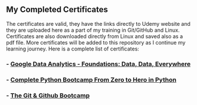 ## My Completed Certificates

The certificates are valid, they have the links directly to Udemy website and they are uploaded here as a part of my training in Git/GitHub and Linux. Certificates are also downloaded directly from Linux and saved also as a pdf file. More certificates will be added to this repository as I continue my learning journey. 
Here is a complete list of certificates:

### - [Google Data Analytics - Foundations: Data, Data, Everywhere](https://coursera.org/share/e337f014e7bebad5a8fa7f9e22fc57d9)

### - [Complete Python Bootcamp From Zero to Hero in Python](http://ude.my/UC-572adedd-3fe4-4906-b603-215fb4969800)

### - [The Git & Github Bootcamp](http://ude.my/UC-a5207a99-8ce8-49f3-9329-2edd9ca18240)
